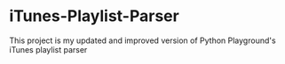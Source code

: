 # iTunes-Playlist-Parser

This project is my updated and improved version of Python Playground's iTunes playlist parser
